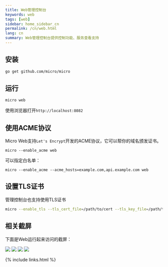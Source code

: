 ```yaml
---
title: Web管理控制台
keywords: web
tags: [web]
sidebar: home_sidebar_cn
permalink: /cn/web.html
lang: cn
summary: Web管理控制台提供控制功能、服务查看支持
---
```


## 安装

```bash
go get github.com/micro/micro
```

## 运行

```bash
micro web
```
使用浏览器打开`http://localhost:8082`

## 使用ACME协议

Micro Web支持`Let's Encrypt`开发的ACME协议，它可以帮你的域名颁发证书。

```
micro --enable_acme web
```

可以指定白名单：

```
micro --enable_acme --acme_hosts=example.com,api.example.com web
```

## 设置TLS证书

管理控制台也支持使用TLS证书

```bash
micro --enable_tls --tls_cert_file=/path/to/cert --tls_key_file=/path/to/key web
```

## 相关截屏

下面是Web运行起来访问的截屏：

<img src="../images/web1.png">

<img src="../images/web2.png">

<img src="../images/web3.png">

<img src="../images/web4.png">


{% include links.html %}
